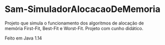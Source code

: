 # Sam-SimuladorAlocacaoDeMemoria
Projeto que simula o funcionamento dos algoritmos de alocação de memória First-Fit, Best-Fit e Worst-Fit.
Projeto com cunho didático.

Feito em Java 1.14
